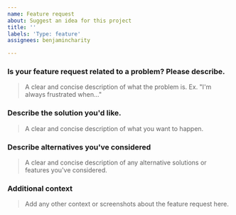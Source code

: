 ```yaml
---
name: Feature request
about: Suggest an idea for this project
title: ''
labels: 'Type: feature'
assignees: benjamincharity

---
```


### Is your feature request related to a problem? Please describe.

> A clear and concise description of what the problem is. Ex. "I'm always frustrated when..."


### Describe the solution you'd like.

> A clear and concise description of what you want to happen.


### Describe alternatives you've considered

> A clear and concise description of any alternative solutions or features you've considered.


### Additional context

> Add any other context or screenshots about the feature request here.
